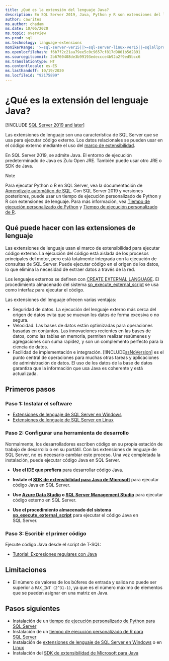 ```yaml
---
title: ¿Qué es la extensión del lenguaje Java?
description: En SQL Server 2019, Java, Python y R son extensiones del lenguaje admitidas. Las extensiones de lenguaje son una característica de SQL Server que se usa para ejecutar código externo.  Los datos relacionales se pueden usar en el código externo mediante el uso del marco de extensibilidad.
author: cawrites
ms.author: chadam
ms.date: 10/06/2020
ms.topic: overview
ms.prod: sql
ms.technology: language-extensions
monikerRange: '>=sql-server-ver15||>=sql-server-linux-ver15||=sqlallproducts-allversions'
ms.openlocfilehash: f6b7f2c21aa79ee5c0c9657cf817d9801b5d2891
ms.sourcegitcommit: 2b6760408de3b99193edeccce4b92a2f9ed5bcc6
ms.translationtype: HT
ms.contentlocale: es-ES
ms.lasthandoff: 10/19/2020
ms.locfileid: "92175899"
---
```

# <a name="what-is-java-language-extension"></a>¿Qué es la extensión del lenguaje Java?
[!INCLUDE [SQL Server 2019 and later](../includes/applies-to-version/sqlserver2019.md)]

Las extensiones de lenguaje son una característica de SQL Server que se usa para ejecutar código externo. Los datos relacionales se pueden usar en el código externo mediante el uso del [marco de extensibilidad](concepts/extensibility-framework.md).

En SQL Server 2019, se admite Java. El entorno de ejecución predeterminado de Java es Zulu Open JRE. También puede usar otro JRE o SDK de Java.

> [!NOTE]
> Para ejecutar Python o R en SQL Server, vea la documentación de [Aprendizaje automático de SQL](../machine-learning/index.yml). Con SQL Server 2019 y versiones posteriores, puede usar un tiempo de ejecución personalizado de Python y R con extensiones de lenguaje. Para más información, vea [Tiempo de ejecución personalizado de Python](../machine-learning/install/custom-runtime-python.md) y [Tiempo de ejecución personalizado de R](../machine-learning/install/custom-runtime-r.md).

## <a name="what-you-can-do-with-language-extensions"></a>Qué puede hacer con las extensiones de lenguaje

Las extensiones de lenguaje usan el marco de extensibilidad para ejecutar código externo. La ejecución del código está aislada de los procesos principales del motor, pero está totalmente integrada con la ejecución de consultas de SQL Server. Puede ejecutar código en el origen de los datos, lo que elimina la necesidad de extraer datos a través de la red.

Los lenguajes externos se definen con [CREATE EXTERNAL LANGUAGE](https://docs.microsoft.com/sql/t-sql/statements/create-external-language-transact-sql). El procedimiento almacenado del sistema [sp_execute_external_script](https://docs.microsoft.com/sql/relational-databases/system-stored-procedures/sp-execute-external-script-transact-sql) se usa como interfaz para ejecutar el código.

Las extensiones del lenguaje ofrecen varias ventajas:

+ Seguridad de datos. La ejecución del lenguaje externo más cerca del origen de datos evita que se muevan los datos de forma excesiva o no segura.
+ Velocidad. Las bases de datos están optimizadas para operaciones basadas en conjuntos. Las innovaciones recientes en las bases de datos, como las tablas en memoria, permiten realizar resúmenes y agregaciones con suma rapidez, y son un complemento perfecto para la ciencia de datos.
+ Facilidad de implementación e integración. [!INCLUDE[ssNoVersion](../includes/ssnoversion-md.md)] es el punto central de operaciones para muchas otras tareas y aplicaciones de administración de datos. El uso de los datos de la base de datos garantiza que la información que usa Java es coherente y está actualizada.

## <a name="how-to-get-started"></a>Primeros pasos

### <a name="step-1-install-the-software"></a>Paso 1: Instalar el software

+ [Extensiones de lenguaje de SQL Server en Windows](install/windows-java.md)
+ [Extensiones de lenguaje de SQL Server en Linux](../linux/sql-server-linux-setup-language-extensions-java.md)

### <a name="step-2-configure-a-development-tool"></a>Paso 2: Configurar una herramienta de desarrollo

Normalmente, los desarrolladores escriben código en su propia estación de trabajo de desarrollo o en su portátil. Con las extensiones de lenguaje de SQL Server, no es necesario cambiar este proceso. Una vez completada la instalación, puede ejecutar código Java en SQL Server.

+ **Use el IDE que prefiera** para desarrollar código Java.

+ **Instale el [SDK de extensibilidad para Java de Microsoft](how-to/extensibility-sdk-java-sql-server.md)** para ejecutar código Java en SQL Server.

+ **Use [Azure Data Studio](https://docs.microsoft.com/sql/azure-data-studio/what-is) o [SQL Server Management Studio](https://docs.microsoft.com/sql/ssms/sql-server-management-studio-ssms)** para ejecutar código externo en SQL Server.

+ **Use el procedimiento almacenado del sistema [sp_execute_external_script](https://docs.microsoft.com/sql/relational-databases/system-stored-procedures/sp-execute-external-script-transact-sql)** para ejecutar el código Java en SQL Server.

### <a name="step-3-write-your-first-code"></a>Paso 3: Escribir el primer código

Ejecute código Java desde el script de T-SQL:

+ [Tutorial: Expresiones regulares con Java](tutorials/search-for-string-using-regular-expressions-in-java.md)

## <a name="limitations"></a>Limitaciones

+ El número de valores de los búferes de entrada y salida no puede ser superior a `MAX_INT (2^31-1)`, ya que es el número máximo de elementos que se pueden asignar en una matriz en Java.

## <a name="next-steps"></a>Pasos siguientes

+ Instalación de un [tiempo de ejecución personalizado de Python para SQL Server](../machine-learning/install/custom-runtime-python.md)
+ Instalación de un [tiempo de ejecución personalizado de R para SQL Server](../machine-learning/install/custom-runtime-r.md)
+ Instalación de [extensiones de lenguaje de SQL Server en Windows](../language-extensions/install/windows-java.md) o en [Linux](../linux/sql-server-linux-setup-language-extensions-java.md)
+ Instalación del [SDK de extensibilidad de Microsoft para Java](how-to/extensibility-sdk-java-sql-server.md)
